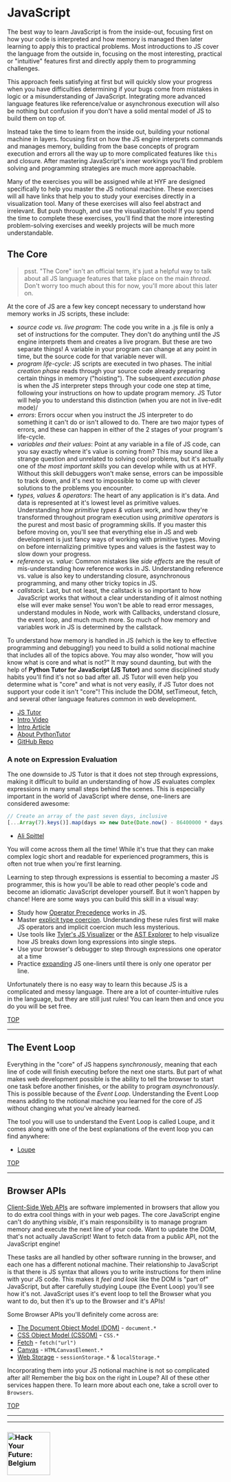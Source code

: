 # JavaScript

The best way to learn JavaScript is from the inside-out, focusing first on how your code is interpreted and how memory is managed then later learning to apply this to practical problems. Most introductions to JS cover the language from the outside in, focusing on the most interesting, practical or "intuitive" features first and directly apply them to programming challenges.

This approach feels satisfying at first but will quickly slow your progress when you have difficulties determining if your bugs come from mistakes in logic or a misunderstanding of JavaScript. Integrating more advanced language features like reference/value or asynchronous execution will also be nothing but confusion if you don't have a solid mental model of JS to build them on top of.

Instead take the time to learn from the inside out, building your notional machine in layers. focusing first on how the JS engine interprets commands and manages memory, building from the base concepts of program execution and errors all the way up to more complicated features like `this` and closure.  After mastering JavaScript's inner workings you'll find problem solving and programming strategies are much more approachable.

Many of the exercises you will be assigned while at HYF are designed specifically to help you master the JS notional machine.  These exercises will all have links that help you to study your exercises directly in a visualization tool.  Many of these exercises will also feel abstract and irrelevant. But push through, and use the visualization tools!  If you spend the time to complete these exercises, you'll find that the more interesting problem-solving exercises and weekly projects will be much more understandable.

## The Core

> psst.  "The Core" isn't an official term, it's just a helpful way to talk about all JS language features that take place on the main _thread_.  Don't worry too much about this for now, you'll more about this later on.

At the core of JS are a few key concept necessary to understand how memory works in JS scripts, these include:

* _source code vs. live program_: The code you write in a .js file is only a set of instructions for the computer.  They don't do anything until the JS engine interprets them and creates a live program. But these are two separate things!  A variable in your program can change at any point in time, but the source code for that variable never will.
* _program life-cycle_: JS scripts are executed in two phases. The initial _creation phase_ reads through your source code already preparing certain things in memory ("hoisting").  The subsequent _execution phase_ is when the JS interpreter steps through your code one step at time, following your instructions on how to update program memory. JS Tutor will help you to understand this distinction (when you are not in live-edit mode)/
* _errors_:  Errors occur when you instruct the JS interpreter to do something it can't do or isn't allowed to do. There are two major types of errors, and these can happen in either of the 2 stages of your program's life-cycle.
* _variables and their values_: Point at any variable in a file of JS code, can you say exactly where it's value is coming from? This may sound like a strange question and unrelated to solving cool problems, but it's actually one of _the most important skills_ you can develop while with us at HYF. Without this skill debuggers won't make sense, errors can be impossible to track down, and it's next to impossible to come up with clever solutions to the problems you encounter.
* _types, values & operators_: The heart of any application is it's data.  And data is represented at it's lowest level as primitive values.  Understanding how _primitive types & values_ work, and how they're transformed throughout program execution using _primitive operators_ is the purest and most basic of programming skills. If you master this before moving on, you'll see that everything else in JS and web development is just fancy ways of working with primitive types. Moving on before internalizing primitive types and values is the fastest way to slow down your progress.
* _reference vs. value_: Common mistakes like _side effects_ are the result of mis-understanding how reference works in JS.  Understanding reference vs. value is also key to understanding closure, asynchronous programming, and many other tricky topics in JS.
* _callstack_: Last, but not least, the callstack is so important to how JavaScript works that without a clear understanding of it almost nothing else will ever make sense!  You won't be able to read error messages, understand modules in Node, work with Callbacks, understand closure, the event loop, and much much more. So much of how memory and variables work in JS is determined by the callstack.

To understand how memory is handled in JS (which is the key to effective programming and debugging!) you need to build a solid notional machine that includes all of the topics above. You may also wonder, "how will you know what is core and what is not?" It may sound daunting, but with the help of __Python Tutor for JavaScript (JS Tutor)__ and some disciplined study habits you'll find it's not so bad after all.  JS Tutor will even help you determine what is "core" and what is not very easily, if JS Tutor does not support your code it isn't "core"! This include the DOM, setTimeout, fetch, and several other language features common in web development.

* [JS Tutor](http://pythontutor.com/javascript.html#mode=edit)
* [Intro Video](https://www.youtube.com/watch?v=u0FbLpRDcxU)
* [Intro Article](http://pgbovine.net/python-tutor-live.htm)
* [About PythonTutor](https://www.youtube.com/watch?v=sVtXLdBRfyE)
* [GitHub Repo](https://github.com/pgbovine/OnlinePythonTutor)

### A note on Expression Evaluation

The one downside to JS Tutor is that it does not step through expressions, making it difficult to build an understanding of how JS evaluates complex expressions in many small steps behind the scenes.  This is especially important in the world of JavaScript where dense, one-liners are considered awesome:

```js
// Create an array of the past seven days, inclusive
[...Array(7).keys()].map(days => new Date(Date.now() - 86400000 * days));
```
- [Ali Spittel](https://dev.to/healeycodes/javascript-one-liners-that-make-me-excited-56aj)

You will come across them all the time!  While it's true that they can make complex logic short and readable for experienced programmers, this is often not true when you're first learning.

Learning to step through expressions is essential to becoming a master JS programmer, this is how you'll be able to read other people's code and become an idiomatic JavaScript developer yourself.  But it won't happen by chance!  Here are some ways you can build this skill in a visual way:

* Study how [Operator Precedence](https://developer.mozilla.org/en-US/docs/Web/JavaScript/Reference/Operators/Operator_Precedence) works in JS.
* Master [explicit type coercion](https://github.com/janke-learning/primitive-types/blob/master/explicit-coercion.md).  Understanding these rules first will make JS operators and implicit coercion much less mysterious.
* Use tools like [Tyler's JS Visualizer](https://tylermcginnis.com/javascript-visualizer/?code=var%20a%20%3D%204%2C%20b%20%3D%20%224%22%3B%0A%0Avar%20longExpression%20%3D%20a%20%2B%20b%20%2A%20%28b%20%2B%20true%29%3B) or the [AST Explorer](https://astexplorer.net/#/gist/59491c046be8baf8cf5b92ec05356b4b/77690bbb53cc5bcf8021a2ccaada76920d4ef6b6) to help visualize how JS breaks down long expressions into single steps.
* Use your browser's debugger to step through expressions one operator at a time
* Practice [expanding](https://github.com/janke-learning/expanding) JS one-liners until there is only one operator per line.

Unfortunately there is no easy way to learn this because JS is a complicated and messy language.  There are a lot of counter-intuitive rules in the language, but they are still just rules!  You can learn then and once you do you will be set free.


[TOP](#javascript)

---

## The Event Loop

Everything in the "core" of JS happens _synchronously_, meaning that each line of code will finish executing before the next one starts.  But part of what makes web development possible is the ability to tell the browser to start one task before another finishes, or the ability to program _asynchronously_.  This is possible because of the _Event Loop_.  Understanding the Event Loop means adding to the notional machine you learned for the core of JS without changing what you've already learned.

The tool you will use to understand the Event Loop is called Loupe, and it comes along with one of the best explanations of the event loop you can find anywhere:

* [Loupe](http://latentflip.com/loupe/)

[TOP](#javascript)

---

## Browser APIs

[Client-Side Web APIs](https://developer.mozilla.org/en-US/docs/Learn/JavaScript/Client-side_web_APIs/Introduction) are software implemented in browsers that allow you to do extra cool things with in your web pages.  The core JavaScript engine can't do anything _visible_, it's main responsibility is to manage program memory and execute the next line of your code.  Want to update the DOM, that's not actually JavaScript!  Want to fetch data from a public API, not the JavaScript engine!

These tasks are all handled by other software running in the browser, and each one has a different notional machine.  Their relationship to JavaScript is that there is JS syntax that allows you to write instructions for them inline with your JS code.  This makes it _feel and look_ like the DOM is "part of" JavaScript, but after carefully studying Loupe (the Event Loop) you'll see how it's not. JavaScript uses it's event loop to tell the Browser what you want to do, but then it's up to the Browser and it's APIs!

Some Browser APIs you'll definitely come across are:

* [The Document Object Model (DOM)](https://developer.mozilla.org/en-US/docs/Web/API/Document_Object_Model) - `document.*`
* [CSS Object Model (CSSOM)](https://developer.mozilla.org/en-US/docs/Web/API/CSS) - `CSS.*`
* [Fetch](https://developer.mozilla.org/en-US/docs/Web/API/Fetch_API) - `fetch("url")`
* [Canvas](https://developer.mozilla.org/en-US/docs/Web/API/Canvas_API) - `HTMLCanvasElement.*`
* [Web Storage](https://developer.mozilla.org/en-US/docs/Web/API/Web_Storage_API) - `sessionStorage.*` & `localStorage.*`

Incorporating them into your JS notional machine is not so complicated after all! Remember the big box on the right in Loupe? All of these other services happen there.  To learn more about each one, take a scroll over to `Browsers`.


[TOP](#javascript)

---
---
### <a href="https://hackyourfuture.be" target="_blank"><img src="https://user-images.githubusercontent.com/18554853/63941625-4c7c3d00-ca6c-11e9-9a76-8d5e3632fe70.jpg" width="100" height="100" alt="Hack Your Future: Belgium"></a>
